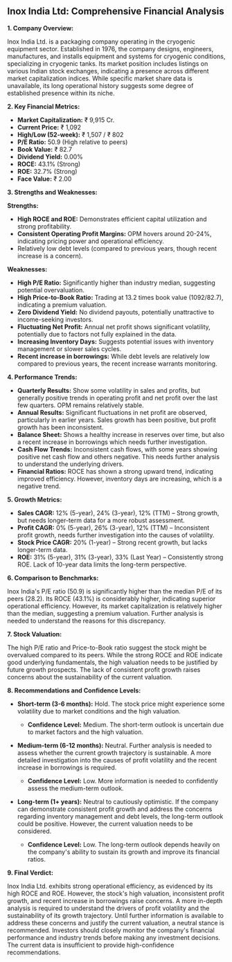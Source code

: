 ## Inox India Ltd: Comprehensive Financial Analysis

**1. Company Overview:**

Inox India Ltd. is a packaging company operating in the cryogenic equipment sector.  Established in 1976, the company designs, engineers, manufactures, and installs equipment and systems for cryogenic conditions, specializing in cryogenic tanks.  Its market position includes listings on various Indian stock exchanges, indicating a presence across different market capitalization indices.  While specific market share data is unavailable, its long operational history suggests some degree of established presence within its niche.

**2. Key Financial Metrics:**

* **Market Capitalization:** ₹ 9,915 Cr.
* **Current Price:** ₹ 1,092
* **High/Low (52-week):** ₹ 1,507 / ₹ 802
* **P/E Ratio:** 50.9 (High relative to peers)
* **Book Value:** ₹ 82.7
* **Dividend Yield:** 0.00%
* **ROCE:** 43.1% (Strong)
* **ROE:** 32.7% (Strong)
* **Face Value:** ₹ 2.00

**3. Strengths and Weaknesses:**

**Strengths:**

* **High ROCE and ROE:**  Demonstrates efficient capital utilization and strong profitability.
* **Consistent Operating Profit Margins:**  OPM hovers around 20-24%, indicating pricing power and operational efficiency.  
* Relatively low debt levels (compared to previous years, though recent increase is a concern).


**Weaknesses:**

* **High P/E Ratio:** Significantly higher than industry median, suggesting potential overvaluation.
* **High Price-to-Book Ratio:**  Trading at 13.2 times book value (1092/82.7), indicating a premium valuation.
* **Zero Dividend Yield:**  No dividend payouts, potentially unattractive to income-seeking investors.
* **Fluctuating Net Profit:** Annual net profit shows significant volatility, potentially due to factors not fully explained in the data.
* **Increasing Inventory Days:**  Suggests potential issues with inventory management or slower sales cycles.
* **Recent increase in borrowings:** While debt levels are relatively low compared to previous years, the recent increase warrants monitoring.


**4. Performance Trends:**

* **Quarterly Results:** Show some volatility in sales and profits, but generally positive trends in operating profit and net profit over the last few quarters. OPM remains relatively stable.
* **Annual Results:**  Significant fluctuations in net profit are observed, particularly in earlier years.  Sales growth has been positive, but profit growth has been inconsistent.
* **Balance Sheet:**  Shows a healthy increase in reserves over time, but also a recent increase in borrowings which needs further investigation.
* **Cash Flow Trends:**  Inconsistent cash flows, with some years showing positive net cash flow and others negative.  This needs further analysis to understand the underlying drivers.
* **Financial Ratios:** ROCE has shown a strong upward trend, indicating improved efficiency.  However, inventory days are increasing, which is a negative trend.


**5. Growth Metrics:**

* **Sales CAGR:** 12% (5-year), 24% (3-year), 12% (TTM) – Strong growth, but needs longer-term data for a more robust assessment.
* **Profit CAGR:** 0% (5-year), 26% (3-year), 12% (TTM) – Inconsistent profit growth, needs further investigation into the causes of volatility.
* **Stock Price CAGR:** 20% (1-year) – Strong recent growth, but lacks longer-term data.
* **ROE:** 31% (5-year), 31% (3-year), 33% (Last Year) – Consistently strong ROE.  Lack of 10-year data limits the long-term perspective.


**6. Comparison to Benchmarks:**

Inox India's P/E ratio (50.9) is significantly higher than the median P/E of its peers (28.2).  Its ROCE (43.1%) is considerably higher, indicating superior operational efficiency. However, its market capitalization is relatively higher than the median, suggesting a premium valuation.  Further analysis is needed to understand the reasons for this discrepancy.


**7. Stock Valuation:**

The high P/E ratio and Price-to-Book ratio suggest the stock might be overvalued compared to its peers.  While the strong ROCE and ROE indicate good underlying fundamentals, the high valuation needs to be justified by future growth prospects.  The lack of consistent profit growth raises concerns about the sustainability of the current valuation.


**8. Recommendations and Confidence Levels:**

* **Short-term (3-6 months):** Hold.  The stock price might experience some volatility due to market conditions and the high valuation.  
    * **Confidence Level:** Medium.  The short-term outlook is uncertain due to market factors and the high valuation.

* **Medium-term (6-12 months):** Neutral.  Further analysis is needed to assess whether the current growth trajectory is sustainable.  A more detailed investigation into the causes of profit volatility and the recent increase in borrowings is required.
    * **Confidence Level:** Low.  More information is needed to confidently assess the medium-term outlook.

* **Long-term (1+ years):**  Neutral to cautiously optimistic.  If the company can demonstrate consistent profit growth and address the concerns regarding inventory management and debt levels, the long-term outlook could be positive.  However, the current valuation needs to be considered.
    * **Confidence Level:** Low.  The long-term outlook depends heavily on the company's ability to sustain its growth and improve its financial ratios.


**9. Final Verdict:**

Inox India Ltd. exhibits strong operational efficiency, as evidenced by its high ROCE and ROE. However, the stock's high valuation, inconsistent profit growth, and recent increase in borrowings raise concerns.  A more in-depth analysis is required to understand the drivers of profit volatility and the sustainability of its growth trajectory.  Until further information is available to address these concerns and justify the current valuation, a neutral stance is recommended.  Investors should closely monitor the company's financial performance and industry trends before making any investment decisions.  The current data is insufficient to provide high-confidence recommendations.

